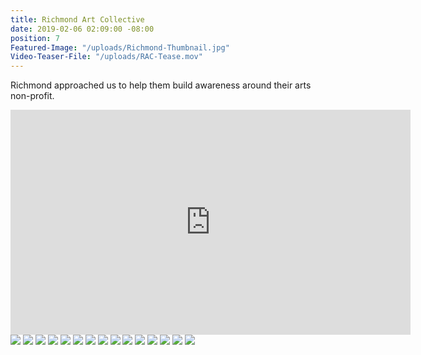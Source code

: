 ```yaml
---
title: Richmond Art Collective
date: 2019-02-06 02:09:00 -08:00
position: 7
Featured-Image: "/uploads/Richmond-Thumbnail.jpg"
Video-Teaser-File: "/uploads/RAC-Tease.mov"
---
```


Richmond approached us to help them build awareness around their arts non-profit. 

<iframe src="https://player.vimeo.com/video/304027560" width="640" height="360" frameborder="0" allow="autoplay; fullscreen" allowfullscreen></iframe>

<div class="gallery" data-columns="3">
<img src="/uploads/FactoryTown_RichmondArtCollective-VideoStills1001.jpg" />
<img src="/uploads/FactoryTown_RichmondArtCollective-VideoStills1004.jpg" />
<img src="/uploads/FactoryTown_RichmondArtCollective-VideoStills1006.jpg" />
<img src="/uploads/FactoryTown_RichmondArtCollective-VideoStills1007.jpg" />
<img src="/uploads/FactoryTown_RichmondArtCollective-VideoStills1008.jpg" />
<img src="/uploads/FactoryTown_RichmondArtCollective-VideoStills1009.jpg" />

<img src="/uploads/FactoryTown_RichmondArtCollective-VideoStills1011.jpg" />
<img src="/uploads/FactoryTown_RichmondArtCollective-VideoStills1015.jpg" />
<img src="/uploads/FactoryTown_RichmondArtCollective-VideoStills1016.jpg" />
<img src="/uploads/FactoryTown_RichmondArtCollective-VideoStills1018.jpg" />
<img src="/uploads/FactoryTown_RichmondArtCollective-VideoStills1019.jpg" />
<img src="/uploads/FactoryTown_RichmondArtCollective-VideoStills1020.jpg" />
<img src="/uploads/FactoryTown_RichmondArtCollective-VideoStills1021.jpg" />
<img src="/uploads/FactoryTown_RichmondArtCollective-VideoStills1024.jpg" />
<img src="/uploads/FactoryTown_RichmondArtCollective-VideoStills1028.jpg" />

</div>


